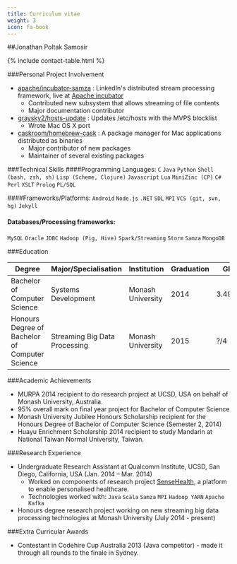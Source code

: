 ```yaml
---
title: Curriculum vitae
weight: 3
icon: fa-book
---
```


##Jonathan Poltak Samosir

{% include contact-table.html %}


###Personal Project Involvement
* [apache/incubator-samza](http://github.com/apache/incubator-samza) : LinkedIn&#39;s distributed stream processing framework, live at [Apache incubator](https://samza.incubator.apache.org)
    - Contributed new subsystem that allows streaming of file contents
    - Major documentation contributor
* [graysky2/hosts-update](http://github.com/graysky2/hosts-update) : Updates /etc/hosts with the MVPS blocklist
    - Wrote Mac OS X port
* [caskroom/homebrew-cask](http://github.com/caskroom/homebrew-cask) : A package manager for Mac applications distributed as binaries
    - Major contributor of new packages
    - Maintainer of several existing packages

###Technical Skills
####Programming Languages:
 `C` `Java` `Python` `Shell (bash, zsh, sh)` `Lisp (Scheme, Clojure)` `Javascript` `Lua` `MiniZinc (CP)` `C#` `Perl` `XSLT` `Prolog` `PL/SQL`

####Frameworks/Platforms:
`Android` `Node.js` `.NET` `SDL` `MPI` `VCS (git, svn, hg)` `Jekyll`

#### Databases/Processing frameworks:
`MySQL` `Oracle` `JDBC` `Hadoop (Pig, Hive)` `Spark/Streaming` `Storm` `Samza` `MongoDB`

###Education

<table class="table table-bordered table-hover table-striped">
  <thead>
    <tr>
      <th>Degree</th>
      <th>Major/Specialisation</th>
      <th>Institution</th>
      <th>Graduation</th>
      <th>GPA</th>
    </tr>
  </thead>
  <tbody>
    <tr>
      <td>Bachelor of Computer Science</td>
      <td>Systems Development</td>
      <td>Monash University</td>
      <td>2014</td>
      <td>3.492/4</td>
    </tr>
    <tr>
      <td>Honours Degree of Bachelor of Computer Science</td>
      <td>Streaming Big Data Processing</td>
      <td>Monash University</td>
      <td>2015</td>
      <td>?/4</td>
    </tr>
  </tbody>
</table>

###Academic Achievements
* MURPA 2014 recipient to do research project at UCSD, USA on behalf of Monash University, Australia.
* 95% overall mark on final year project for Bachelor of Computer Science
* Monash University Jubilee Honours Scholarship recipient for the Honours Degree of Bachelor of Computer Science (Semester 2, 2014)
* Huayu Enrichment Scholarship 2014 recipient to study Mandarin at National Taiwan Normal University, Taiwan.

###Research Experience
* Undergraduate Research Assistant at Qualcomm Institute, UCSD, San Diego, California, USA (Jan. 2014 – Mar. 2014)
    - Worked on components of research project [SenseHealth](https://portal.futuregrid.org/projects/383), a platform to enable personalised healthcare.
    - Technologies worked with: `Java` `Scala` `Samza` `MPI` `Hadoop YARN` `Apache Kafka`
* Honours degree research project working on new streaming big data processing technologies at Monash University (July 2014 - present)

###Extra Curricular Awards
* Contestant in Codehire Cup Australia 2013 (Java competitor) - made it through all rounds to the finale in Sydney.
